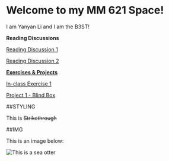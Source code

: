 # Welcome to my MM 621 Space!

I am Yanyan Li and I am the B3ST!

**Reading Discussions**

[Reading Discussion 1](https://github.com/YanyanLi93/CSUEB_MM621_F25/blob/main/diary/entry1.md)

[Reading Discussion 2](https://github.com/YanyanLi93/CSUEB_MM621_F25/blob/main/diary/ReadingDiscussion2.md)

<ins>**Exercises & Projects**</ins>

[In-class Exercise 1](https://yanyanli93.github.io/CSUEB_MM621_F25/Randomizer(YanyanLi))

[Project 1 - Blind Box](https://yanyanli93.github.io/MM621_F25_Proj1BlindBox/)

##STYLING

This is ~~Strikethrough~~


##IMG

This is an image below:

![This is a sea otter](https://www.mmc.gov/wp-content/uploads/Sea-otter2004-by-Ryan-Wolt-MA-043219-21.jpg) 
